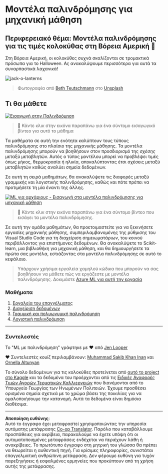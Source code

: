 <!--
CO_OP_TRANSLATOR_METADATA:
{
  "original_hash": "508582278dbb8edd2a8a80ac96ef416c",
  "translation_date": "2025-09-04T23:18:55+00:00",
  "source_file": "2-Regression/README.md",
  "language_code": "el"
}
-->
# Μοντέλα παλινδρόμησης για μηχανική μάθηση
## Περιφερειακό θέμα: Μοντέλα παλινδρόμησης για τις τιμές κολοκύθας στη Βόρεια Αμερική 🎃

Στη Βόρεια Αμερική, οι κολοκύθες συχνά σκαλίζονται σε τρομακτικά πρόσωπα για το Halloween. Ας ανακαλύψουμε περισσότερα για αυτά τα συναρπαστικά λαχανικά!

![jack-o-lanterns](../../../2-Regression/images/jack-o-lanterns.jpg)
> Φωτογραφία από <a href="https://unsplash.com/@teutschmann?utm_source=unsplash&utm_medium=referral&utm_content=creditCopyText">Beth Teutschmann</a> στο <a href="https://unsplash.com/s/photos/jack-o-lanterns?utm_source=unsplash&utm_medium=referral&utm_content=creditCopyText">Unsplash</a>
  
## Τι θα μάθετε

[![Εισαγωγή στην Παλινδρόμηση](https://img.youtube.com/vi/5QnJtDad4iQ/0.jpg)](https://youtu.be/5QnJtDad4iQ "Regression Introduction video - Click to Watch!")
> 🎥 Κάντε κλικ στην εικόνα παραπάνω για ένα σύντομο εισαγωγικό βίντεο για αυτό το μάθημα

Τα μαθήματα σε αυτή την ενότητα καλύπτουν τους τύπους παλινδρόμησης στο πλαίσιο της μηχανικής μάθησης. Τα μοντέλα παλινδρόμησης μπορούν να βοηθήσουν στον προσδιορισμό της _σχέσης_ μεταξύ μεταβλητών. Αυτός ο τύπος μοντέλου μπορεί να προβλέψει τιμές όπως μήκος, θερμοκρασία ή ηλικία, αποκαλύπτοντας έτσι σχέσεις μεταξύ μεταβλητών καθώς αναλύει σημεία δεδομένων.

Σε αυτή τη σειρά μαθημάτων, θα ανακαλύψετε τις διαφορές μεταξύ γραμμικής και λογιστικής παλινδρόμησης, καθώς και πότε πρέπει να προτιμήσετε τη μία έναντι της άλλης.

[![ML για αρχάριους - Εισαγωγή στα μοντέλα παλινδρόμησης για μηχανική μάθηση](https://img.youtube.com/vi/XA3OaoW86R8/0.jpg)](https://youtu.be/XA3OaoW86R8 "ML for beginners - Introduction to Regression models for Machine Learning")

> 🎥 Κάντε κλικ στην εικόνα παραπάνω για ένα σύντομο βίντεο που εισάγει τα μοντέλα παλινδρόμησης.

Σε αυτή την ομάδα μαθημάτων, θα προετοιμαστείτε για να ξεκινήσετε εργασίες μηχανικής μάθησης, συμπεριλαμβανομένης της ρύθμισης του Visual Studio Code για τη διαχείριση σημειωματάριων, του κοινού περιβάλλοντος για επιστήμονες δεδομένων. Θα ανακαλύψετε το Scikit-learn, μια βιβλιοθήκη για μηχανική μάθηση, και θα δημιουργήσετε τα πρώτα σας μοντέλα, εστιάζοντας στα μοντέλα παλινδρόμησης σε αυτό το κεφάλαιο.

> Υπάρχουν χρήσιμα εργαλεία χαμηλού κώδικα που μπορούν να σας βοηθήσουν να μάθετε πώς να εργάζεστε με μοντέλα παλινδρόμησης. Δοκιμάστε [Azure ML για αυτή την εργασία](https://docs.microsoft.com/learn/modules/create-regression-model-azure-machine-learning-designer/?WT.mc_id=academic-77952-leestott)

### Μαθήματα

1. [Εργαλεία του επαγγέλματος](1-Tools/README.md)
2. [Διαχείριση δεδομένων](2-Data/README.md)
3. [Γραμμική και πολυωνυμική παλινδρόμηση](3-Linear/README.md)
4. [Λογιστική παλινδρόμηση](4-Logistic/README.md)

---
### Συντελεστές

Το "ML με παλινδρόμηση" γράφτηκε με ♥️ από [Jen Looper](https://twitter.com/jenlooper)

♥️ Συντελεστές κουίζ περιλαμβάνουν: [Muhammad Sakib Khan Inan](https://twitter.com/Sakibinan) και [Ornella Altunyan](https://twitter.com/ornelladotcom)

Το σύνολο δεδομένων για τις κολοκύθες προτείνεται από [αυτό το project στο Kaggle](https://www.kaggle.com/usda/a-year-of-pumpkin-prices) και τα δεδομένα του προέρχονται από τις [Ειδικές Αναφορές Τιμών Αγορών Τερματικών Καλλιεργειών](https://www.marketnews.usda.gov/mnp/fv-report-config-step1?type=termPrice) που διανέμονται από το Υπουργείο Γεωργίας των Ηνωμένων Πολιτειών. Έχουμε προσθέσει ορισμένα σημεία σχετικά με το χρώμα βάσει της ποικιλίας για να ομαλοποιήσουμε την κατανομή. Αυτά τα δεδομένα είναι δημόσια διαθέσιμα.

---

**Αποποίηση ευθύνης**:  
Αυτό το έγγραφο έχει μεταφραστεί χρησιμοποιώντας την υπηρεσία αυτόματης μετάφρασης [Co-op Translator](https://github.com/Azure/co-op-translator). Παρόλο που καταβάλλουμε προσπάθειες για ακρίβεια, παρακαλούμε να έχετε υπόψη ότι οι αυτοματοποιημένες μεταφράσεις ενδέχεται να περιέχουν λάθη ή ανακρίβειες. Το πρωτότυπο έγγραφο στη μητρική του γλώσσα θα πρέπει να θεωρείται η αυθεντική πηγή. Για κρίσιμες πληροφορίες, συνιστάται επαγγελματική ανθρώπινη μετάφραση. Δεν φέρουμε ευθύνη για τυχόν παρεξηγήσεις ή εσφαλμένες ερμηνείες που προκύπτουν από τη χρήση αυτής της μετάφρασης.